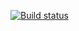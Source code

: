 [![Build status](https://ci.appveyor.com/api/projects/status/7jcxskupatlpn3do?svg=true)](https://ci.appveyor.com/project/AntonITech/qajavagradlepatternscarddeldz)
